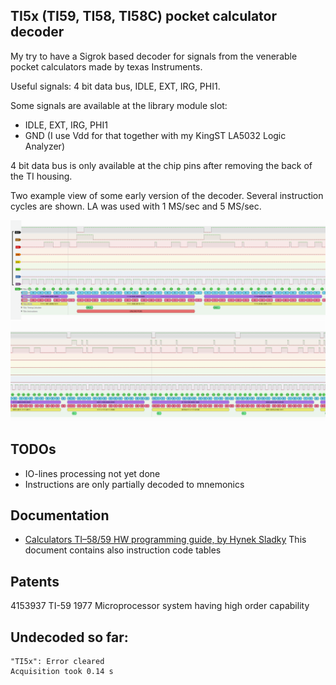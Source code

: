 ## TI5x (TI59, TI58, TI58C) pocket calculator decoder
My try to have a Sigrok based decoder for signals from the venerable
pocket calculators made by texas Instruments. 

Useful signals: 4 bit data bus, IDLE, EXT, IRG, PHI1.

Some signals are available at the library module slot:
* IDLE, EXT, IRG, PHI1
* GND (I use Vdd for that together with my KingST LA5032 Logic Analyzer)

4 bit data bus is only available at the chip pins after removing the 
back of the TI housing.

Two example view of some early version of the decoder. Several instruction 
cycles are shown. LA was used with 1 MS/sec and 5 MS/sec.

![](media/bug-last-digit.png)
![](media/bug-last-digit-verified.png)

## TODOs
* IO-lines processing not yet done
* Instructions are only partially decoded to mnemonics

## Documentation
* [Calculators TI–58/59 HW programming guide, by Hynek Sladky](docs/TI_58_59-HW-manual.pdf) This 
document contains also instruction code tables

## Patents
4153937	TI-59	 	1977	Microprocessor system having high order capability


## Undecoded so far:
```
"TI5x": Error cleared
Acquisition took 0.14 s

```
